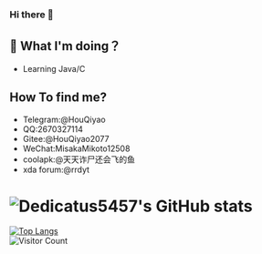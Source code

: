 ### Hi there 👋
## 🤔 What I'm doing？
- Learning Java/C
## How To find me?
- Telegram:@HouQiyao
- QQ:2670327114
- Gitee:@HouQiyao2077
- WeChat:MisakaMikoto12508
- coolapk:@天天诈尸还会飞的鱼
- xda forum:@rrdyt
# ![Dedicatus5457's GitHub stats](https://github-readme-stats.vercel.app/api?username=Dedicatus5457&show_icons=true&theme=tokyonight)
 [![Top Langs](https://github-readme-stats.vercel.app/api/top-langs/?username=Dedicatus5457&layout=compact)](https://github.com/Dedicatus5457/github-readme-stats)  
![Visitor Count](https://profile-counter.glitch.me/Dedicatus5457/count.svg) 

<!--
**Dedicatus5457/Dedicatus5457** is a ✨ _special_ ✨ repository because its `README.md` (this file) appears on your GitHub profile.

Here are some ideas to get you started:

- 🔭 I’m currently working on ...
- 🌱 I’m currently learning ...
- 👯 I’m looking to collaborate on ...
- 🤔 I’m looking for help with ...
- 💬 Ask me about ...
- 📫 How to reach me: ...
- 😄 Pronouns: ...
- ⚡ Fun fact: ...
-->
